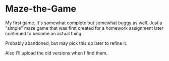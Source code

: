 # Maze-the-Game
My first game. It's somewhat complete but somewhat buggy as well.
Just a "simple" maze game that was first created for a homework assignment later continued to become an actual thing.


Probably abandoned, but may pick this up later to refine it.

Also I'll upload the old versions when I find them.

